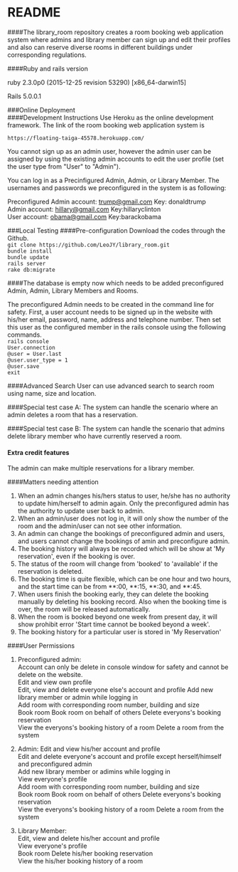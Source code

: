 README
=====
####The library_room repository creates a room booking web application system where admins and library member can sign up and edit their profiles and also can reserve diverse rooms in different buildings under corresponding regulations.   

####Ruby and rails version

 ruby 2.3.0p0 (2015-12-25 revision 53290) [x86_64-darwin15]
   
 Rails 5.0.0.1

###Online Deployment  
####Development Instructions
Use Heroku as the online development framework. The link of the room booking web application system is  

`https://floating-taiga-45578.herokuapp.com/`

You cannot sign up as an admin user, however the admin user can be assigned by using the existing admin accounts to edit the user profile (set the user type from "User" to "Admin").

You can log in as a Precinfigured Admin, Admin, or Library Member. The usernames and passwords we preconfigured in the system is as following:
  
Preconfigured Admin account: trump@gmail.com Key: donaldtrump  
Admin account: hillary@gmail.com Key:hillaryclinton  
User account: obama@gmail.com Key:barackobama  


###Local Testing 
####Pre-configuration 
 Download the codes through the Github.  
`git clone https://github.com/LeoJY/library_room.git`    
`bundle install`  
`bundle update`  
`rails server`  
`rake db:migrate` 

####The database is empty now which needs to be added preconfigured Admin, Admin, Library Members and Rooms. 

The preconfigured Admin needs to be created in the command line for safety. 
First, a user account needs to be signed up in the website with his/her email, password, name, address and telephone number. Then set this user as the configured member in the rails console using the following commands.  
`rails console`  
`User.connection`  
`@user = User.last`  
`@user.user_type = 1`  
`@user.save`  
`exit`  

####Advanced Search 
User can use advanced search to search room using name, size and location.  

####Special test case A: The system can handle the scenario where an admin deletes a room that has a reservation.


####Special test case B: The system can handle the scenario that admins delete library member who have currently reserved a room.

#### Extra credit features
The admin can make multiple reservations for a library member. 


####Matters needing attention
1. When an admin changes his/hers status to user, he/she has no authority to update him/herself to admin again. Only the preconfigured admin has the authority to update user back to admin.     
2. When an admin/user does not log in, it will only show the number of the room and the admin/user can not see other information.  
3. An admin can change the bookings of preconfigured admin and users, and users cannot change the bookings of amin and preconfigure admin.  
4. The booking history will always be recorded which will be show at 'My reservation', even if the booking is over.
5. The status of the room will change from 'booked' to 'available' if the reservation is deleted. 
6. The booking time is quite flexible, which can be one hour and two hours, and the start time can be from **:00, **:15, **:30, and **:45.  
7. When users finish the booking early, they can delete the booking manually by deleting his booking record. Also when the booking time is over, the room will be released automatically.  
8. When the room is booked beyond one week from present day, it will show prohibit error 'Start time cannot be booked beyond a week'.  
9. The booking history for a particular user is stored in 'My Reservation' 
  

####User Permissions
1. Preconfigured admin:  
Account can only be delete in console window for safety and cannot be delete on the website.  
Edit and view own profile  
Edit, view and delete everyone else's account and profile 
Add new library member or admin while logging in  
Add room with corresponding room number, building and size   
Book room
Book room on behalf of others 
Delete everyons's booking reservation  
View the everyons's booking history of a room
Delete a room from the system  

2. Admin:
Edit and view his/her account and profile  
Edit and delete everyone's account and profile except herself/himself and preconfigured admin  
Add new library member or adimins while logging in  
View everyone's profile  
Add room with corresponding room number, building and size  
Book room
Book room on behalf of others
Delete everyons's booking reservation  
View the everyons's booking history of a room
Delete a room from the system    

3. Library Member:  
Edit, view and delete his/her account and profile    
View everyone's profile  
Book room
Delete his/her booking reservation  
View the his/her booking history of a room



